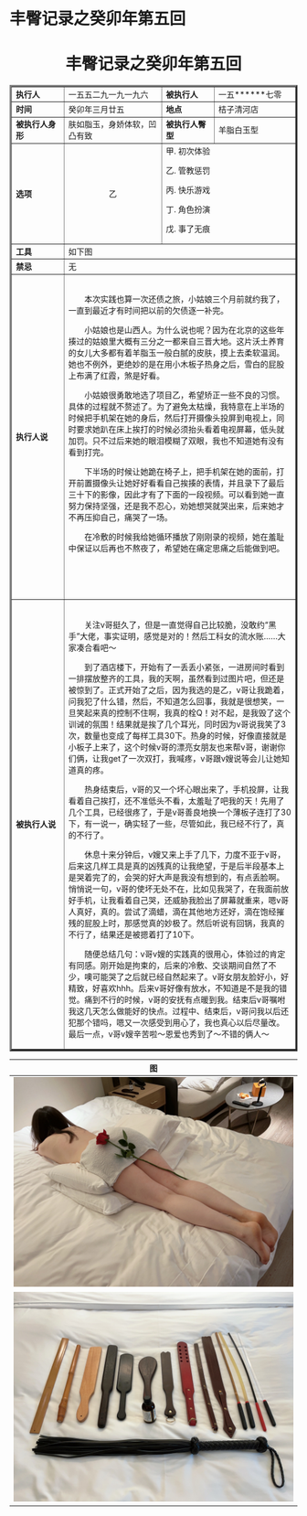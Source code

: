 # 丰臀记录之癸卯年第五回

# <center>丰臀记录之癸卯年第五回</center>
<style>
    .tdWidth{width: 18.5%}
</style>
<table border = "3">
    <tr>
        <td class = tdWidth><b>执行人</b></td>
        <td>一五五二九一九一九六</td>
        <td class = tdWidth><b>被执行人</b></td>
        <td>一五******七零</td>
    </tr>
    <tr>
        <td><b>时间</b></td>
        <td>癸卯年三月廿五</td>
        <td><b>地点</b></td>
        <td>桔子清河店</td>
    </tr>
    <tr>
        <td><b>被执行人身形</b></td>
        <td>肤如脂玉，身娇体软，凹凸有致</td>
        <td><b>被执行人臀型</b></td>
        <td>羊脂白玉型</td>
    </tr>
    <tr>
        <td><b>选项</b></td>
        <td style="text-align: center;">乙</td>
        <td colspan =2>
        甲. 初次体验
        
乙. 管教惩罚

丙. 快乐游戏

丁. 角色扮演

戊. 事了无痕
        </td>
    </tr>
    <tr>
        <td><b>工具</b></td>
        <td colspan=3>如下图</td>
    </tr>
    <tr>
        <td><b>禁忌</b></td>
        <td colspan=3>无</td>
    </tr>
    <tr>
        <td><b>执行人说</b></td>
        <td colspan=3>
        &emsp;&emsp;

&emsp;&emsp;本次实践也算一次还债之旅，小姑娘三个月前就约我了，一直到最近才有时间把以前的欠债逐一补完。

&emsp;&emsp;小姑娘也是山西人。为什么说也呢？因为在北京的这些年揍过的姑娘里大概有三分之一都来自三晋大地。这片沃土养育的女儿大多都有着羊脂玉一般白腻的皮肤，摸上去柔软温润。她也不例外，更绝妙的是在用小木板子热身之后，雪白的屁股上布满了红霞，煞是好看。

&emsp;&emsp;小姑娘很勇敢地选了项目乙，希望矫正一些不良的习惯。具体的过程就不赘述了。为了避免太枯燥，我特意在上半场的时候把手机架在她的身后，然后打开摄像头投屏到电视上，同时要求她趴在床上挨打的时候必须抬头看着电视屏幕，低头就加罚。只不过后来她的眼泪模糊了双眼，我也不知道她有没有看到打完。

&emsp;&emsp;下半场的时候让她跪在椅子上，把手机架在她的面前，打开前置摄像头让她好好看看自己挨揍的表情，并且录下了最后三十下的影像，因此才有了下面的一段视频。可以看到她一直努力保持坚强，还是我不忍心，劝她想哭就哭出来，后来她才不再压抑自己，痛哭了一场。

&emsp;&emsp;在冷敷的时候我给她循环播放了刚刚录的视频，她在羞耻中保证以后再也不熬夜了，希望她在痛定思痛之后能做到吧。

&emsp;&emsp;
            <!-- <head>
                <link href="https://vjs.zencdn.net/7.20.3/video-js.css" rel="stylesheet" />
            </head>
            <body>
                <video
                    id="my-video"
                    class="video-js vjs-default-skin vjs-big-play-centered vjs-fluid"
                    controls
                    preload="auto"
                    width="800"
                    height="450"
                    poster="视频封面-癸卯年第五回.png"
                    data-setup="{}">  
                <source src="癸卯年第五回-面部特写-480p.mp4" type="video/mp4">
                </video>
                <script src="https://vjs.zencdn.net/7.20.3/video.min.js"></script>
            </body> -->

&emsp;&emsp;
        </td>
    </tr>
    <tr>
        <td><b>被执行人说</b></td>
        <td colspan=3>
&emsp;&emsp;

&emsp;&emsp;关注v哥挺久了，但是一直觉得自己比较脆，没敢约“黑手”大佬，事实证明，感觉是对的！然后工科女的流水账……大家凑合看吧～

&emsp;&emsp;到了酒店楼下，开始有了一丢丢小紧张，一进房间时看到一排摆放整齐的工具，我的天啊，虽然看到过图片吧，但还是被惊到了。正式开始了之后，因为我选的是乙，v哥让我跪着，问我犯了什么错，然后，不知道怎么回事，我就是很想笑，一旦笑起来真的控制不住啊，我真的栓Q！对不起，是我毁了这个训诫的氛围！结果就是挨了几个耳光，同时因为v哥说我笑了3次，数量也变成了每样工具30下。热身的时候，好像直接就是小板子上来了，这个时候v哥的漂亮女朋友也来帮v哥，谢谢你们俩，让我get了一次双打，我喊疼，v哥跟v嫂说等会儿让她知道真的疼。

&emsp;&emsp;热身结束后，v哥的又一个坏心眼出来了，手机投屏，让我看着自己挨打，还不准低头不看，太羞耻了吧我的天！先用了几个工具，已经很疼了，于是v哥善良地换一个薄板子连打了30下，有一说一，确实轻了一些，尽管如此，我已经不行了，真的不行了。

&emsp;&emsp;休息十来分钟后，v嫂又来上手了几下，力度不亚于v哥，后来这几样工具是真的凶残真的让我绝望，于是后半段基本上是哭着完了的，会哭的好大声是我没有想到的，有点丢脸啊。悄悄说一句，v哥的使坏无处不在，比如见我哭了，在我面前放好手机，让我看着自己哭，还威胁我脸出了屏幕就重来，嗯v哥人真好，真的。尝试了滴蜡，滴在其他地方还好，滴在饱经摧残的屁股上时，那感觉真的妙极了。然后听说有回锅，我真的不行了，结果还是被摁着打了10下。

&emsp;&emsp;随便总结几句：v哥v嫂的实践真的很用心，体验过的肯定有同感。刚开始是拘束的，后来的冷敷、交谈期间自然了不少，噢可能哭了之后就已经自然起来了。v哥女朋友脸好小，好精致，好喜欢hhh。后来v哥好像有放水，不知道是不是我的错觉。痛到不行的时候，v哥的安抚有点暖到我。结束后v哥嘱咐我这几天怎么做能好的快点。过程中、结束后，v哥问我以后还犯那个错吗，嗯又一次感受到用心了，我也真心以后尽量改。最后一点，v哥v嫂辛苦啦～恩爱也秀到了～不错的俩人～

</td>
    </tr>
</table>

|**图**|
|---|
|![冷敷图](  冷敷-癸卯年第五回.JPG "冷敷")
![工具图]( 工具-癸卯年第五回.JPG  "工具")|
